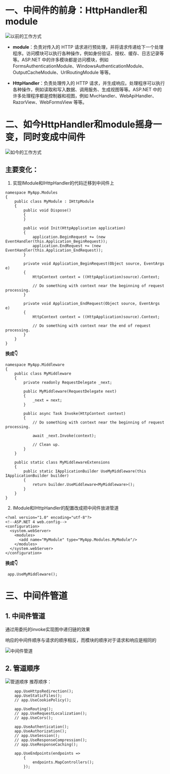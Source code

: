 # 一、中间件的前身：HttpHandler和module
![以前的工作方式](https://upload-images.jianshu.io/upload_images/20387877-b1060e43b5accf19.png?imageMogr2/auto-orient/strip%7CimageView2/2/w/1240)

* **module**：负责对传入的 HTTP 请求进行预处理，并将请求传递给下一个处理程序。访问模块可以执行各种操作，例如身份验证、授权、缓存、日志记录等等。ASP.NET 中的许多模块都是访问模块，例如 FormsAuthenticationModule、WindowsAuthenticationModule、OutputCacheModule、UrlRoutingModule 等等。

* **HttpHandler**：负责处理传入的 HTTP 请求，并生成响应。处理程序可以执行各种操作，例如读取和写入数据、调用服务、生成视图等等。ASP.NET 中的许多处理程序都是控制器和视图，例如 MvcHandler、WebApiHandler、RazorView、WebFormsView 等等。

# 二、如今HttpHandler和module摇身一变，同时变成中间件
![如今的工作方式](https://upload-images.jianshu.io/upload_images/20387877-3c317a763744ef82.png?imageMogr2/auto-orient/strip%7CimageView2/2/w/1240)

## 主要变化：

1. 实现IModule和IHttpHandler的代码迁移到中间件上
```
namespace MyApp.Modules
{
    public class MyModule : IHttpModule
    {
        public void Dispose()
        {
        }

        public void Init(HttpApplication application)
        {
            application.BeginRequest += (new EventHandler(this.Application_BeginRequest));
            application.EndRequest += (new EventHandler(this.Application_EndRequest));
        }

        private void Application_BeginRequest(Object source, EventArgs e)
        {
            HttpContext context = ((HttpApplication)source).Context;

            // Do something with context near the beginning of request processing.
        }

        private void Application_EndRequest(Object source, EventArgs e)
        {
            HttpContext context = ((HttpApplication)source).Context;

            // Do something with context near the end of request processing.
        }
    }
}
```
**换成👇**
```
namespace MyApp.Middleware
{
    public class MyMiddleware
    {
        private readonly RequestDelegate _next;

        public MyMiddleware(RequestDelegate next)
        {
            _next = next;
        }

        public async Task Invoke(HttpContext context)
        {
            // Do something with context near the beginning of request processing.

            await _next.Invoke(context);

            // Clean up.
        }
    }

    public static class MyMiddlewareExtensions
    {
        public static IApplicationBuilder UseMyMiddleware(this IApplicationBuilder builder)
        {
            return builder.UseMiddleware<MyMiddleware>();
        }
    }
}
```
2. IModule和IHttpHandler的配置改成把中间件放进管道

```
<?xml version="1.0" encoding="utf-8"?>
<!--ASP.NET 4 web.config-->
<configuration>
  <system.webServer>
    <modules>
      <add name="MyModule" type="MyApp.Modules.MyModule"/>
    </modules>
  </system.webServer>
</configuration>
```
**换成👇**
```
 app.UseMyMiddleware();
```

# 三、中间件管道
## 1. 中间件管道
通过用委托的invoke实现图中递归链的效果

响应的中间件顺序与请求的顺序相反，而模块的顺序对于请求和响应是相同的

![中间件管道](https://upload-images.jianshu.io/upload_images/20387877-caefd428766bda1a.png?imageMogr2/auto-orient/strip%7CimageView2/2/w/1240)


## 2. 管道顺序
![管道顺序](https://upload-images.jianshu.io/upload_images/20387877-969dc6c73464f683.png?imageMogr2/auto-orient/strip%7CimageView2/2/w/1240)
推荐顺序：
```
    app.UseHttpsRedirection();
    app.UseStaticFiles();
    // app.UseCookiePolicy();

    app.UseRouting();
    // app.UseRequestLocalization();
    // app.UseCors();

    app.UseAuthentication();
    app.UseAuthorization();
    // app.UseSession();
    // app.UseResponseCompression();
    // app.UseResponseCaching();

    app.UseEndpoints(endpoints =>
        {
            endpoints.MapControllers();
        });
```

